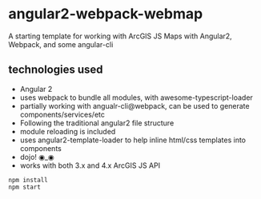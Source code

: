 # angular2-webpack-webmap

A starting template for working with ArcGIS JS Maps with Angular2, Webpack, and some angular-cli

## technologies used
* Angular 2
* uses webpack to bundle all modules, with awesome-typescript-loader
* partially working with angualr-cli@webpack, can be used to generate components/services/etc
* Following the traditional angular2 file structure
* module reloading is included
* uses angular2-template-loader to help inline html/css templates into components
* dojo!  ◉_◉
* works with both 3.x and 4.x ArcGIS JS API


```
npm install
npm start
```
